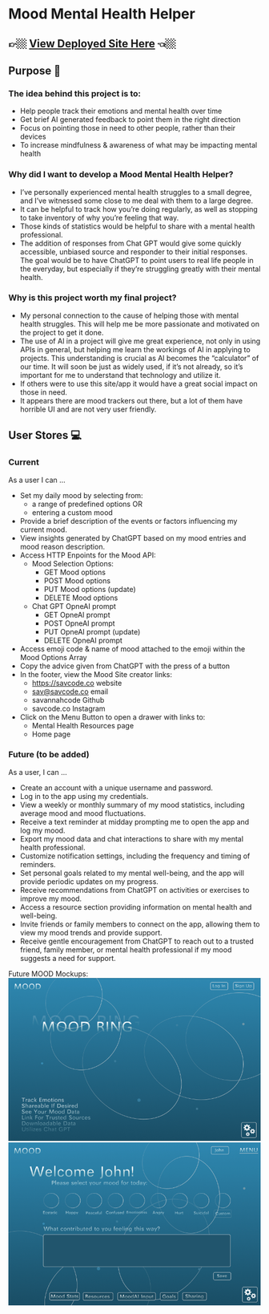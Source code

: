 # Mood Mental Health Helper

## &#128073;&#127996; [View Deployed Site Here](https://mood-mental-health.vercel.app/) &#128072;&#127996;

## Purpose &#128680;

### The idea behind this project is to:

- Help people track their emotions and mental health over time
- Get brief AI generated feedback to point them in the right direction
- Focus on pointing those in need to other people, rather than their devices
- To increase mindfulness & awareness of what may be impacting mental health

### Why did I want to develop a Mood Mental Health Helper?

- I’ve personally experienced mental health struggles to a small degree, and I’ve witnessed some close to me deal with them to a large degree.
- It can be helpful to track how you’re doing regularly, as well as stopping to take inventory of why you’re feeling that way.
- Those kinds of statistics would be helpful to share with a mental health professional.
- The addition of responses from Chat GPT would give some quickly accessible, unbiased source and responder to their initial responses. The goal would be to have ChatGPT to point users to real life people in the everyday, but especially if they’re struggling greatly with their mental health.

### Why is this project worth my final project?

- My personal connection to the cause of helping those with mental health struggles. This will help me be more passionate and motivated on the project to get it done.
- The use of AI in a project will give me great experience, not only in using APIs in general, but helping me learn the workings of AI in applying to projects. This understanding is crucial as AI becomes the “calculator” of our time. It will soon be just as widely used, if it’s not already, so it’s important for me to understand that technology and utilize it.
- If others were to use this site/app it would have a great social impact on those in need.
- It appears there are mood trackers out there, but a lot of them have horrible UI and are not very user friendly.

## User Stores &#128187;

### Current

As a user I can ...

- Set my daily mood by selecting from:
  - a range of predefined options OR
  - entering a custom mood
- Provide a brief description of the events or factors influencing my current mood.
- View insights generated by ChatGPT based on my mood entries and mood reason description.
- Access HTTP Enpoints for the Mood API:
  - Mood Selection Options:
    - GET Mood options
    - POST Mood options
    - PUT Mood options (update)
    - DELETE Mood options
  - Chat GPT OpneAI prompt
    - GET OpneAI prompt
    - POST OpneAI prompt
    - PUT OpneAI prompt (update)
    - DELETE OpneAI prompt
- Access emoji code & name of mood attached to the emoji within the Mood Options Array
- Copy the advice given from ChatGPT with the press of a button
- In the footer, view the Mood Site creator links:
  - https://savcode.co website
  - sav@savcode.co email
  - savannahcode Github
  - savcode.co Instagram
- Click on the Menu Button to open a drawer with links to:
  - Mental Health Resources page
  - Home page

### Future (to be added)

As a user, I can ...

- Create an account with a unique username and password.
- Log in to the app using my credentials.
- View a weekly or monthly summary of my mood statistics, including average mood and mood fluctuations.
- Receive a text reminder at midday prompting me to open the app and log my mood.
- Export my mood data and chat interactions to share with my mental health professional.
- Customize notification settings, including the frequency and timing of reminders.
- Set personal goals related to my mental well-being, and the app will provide periodic updates on my progress.
- Receive recommendations from ChatGPT on activities or exercises to improve my mood.
- Access a resource section providing information on mental health and well-being.
- Invite friends or family members to connect on the app, allowing them to view my mood trends and provide support.
- Receive gentle encouragement from ChatGPT to reach out to a trusted friend, family member, or mental health professional if my mood suggests a need for support.

Future MOOD Mockups:
![MOOD Mockup - HomePage](MOODMockupHomePage.png)
![MOOD Mockup - HomePage](MOODMockupInterface.png)
